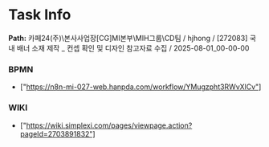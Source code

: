 # Task Info

**Path:** 카페24(주)\본사사업장\[CG]MI본부\MIH그룹\CD팀 / hjhong / [272083] 국내 배너 소재 제작 _ 컨셉 확인 및 디자인 참고자료 수집 / 2025-08-01_00-00-00

### BPMN
- ["https://n8n-mi-027-web.hanpda.com/workflow/YMugzpht3RWvXlCv"]

### WIKI
- ["https://wiki.simplexi.com/pages/viewpage.action?pageId=2703891832"]

